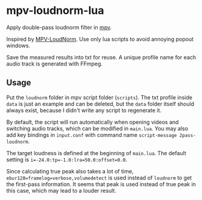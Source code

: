 # mpv-loudnorm-lua

Apply double-pass loudnorm filter in [mpv](https://mpv.io/).

Inspired by [MPV-LoudNorm](https://github.com/ThinkMcFlyThink/MPV-LoudNorm). Use only lua scripts to avoid annoying popout windows.

Save the measured results into txt for reuse. A unique profile name for each audio track is generated with FFmpeg.

## Usage

Put the `loudnorm` folder in mpv script folder (`scripts`). The txt profile inside `data` is just an example and can be deleted, but the `data` folder itself should always exist, because I didn't write any script to regenerate it.

By default, the script will run automatically when opening videos and switching audio tracks, which can be modified in `main.lua`. You may also add key bindings in `input.conf` with command name `script-message 2pass-loudnorm`.

The target loudness is defined at the beginning of `main.lua`. The default setting is `i=-24.0:tp=-1.0:lra=50.0:offset=0.0`.

Since calculating true peak also takes a lot of time, `ebur128=framelog=verbose,volumedetect` is used instead of `loudnorm` to get the first-pass information. It seems that peak is used instead of true peak in this case, which may lead to a louder result.

